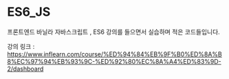 # ES6_JS

프론트엔드 바닐라 자바스크립트 , ES6 강의를 들으면서 실습하며 적은 코드들입니다.

강의 링크 : https://www.inflearn.com/course/%ED%94%84%EB%9F%B0%ED%8A%B8%EC%97%94%EB%93%9C-%ED%92%80%EC%8A%A4%ED%83%9D-2/dashboard
